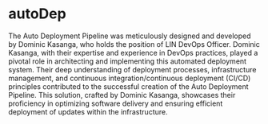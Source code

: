 # autoDep
   The Auto Deployment Pipeline was meticulously designed and developed by Dominic Kasanga, who holds the position of LIN DevOps Officer. Dominic Kasanga, with their expertise and experience in DevOps practices, played a pivotal role in architecting and implementing this automated deployment system. Their deep understanding of deployment processes, infrastructure management, and continuous integration/continuous deployment (CI/CD) principles contributed to the successful creation of the Auto Deployment Pipeline. This solution, crafted by Dominic Kasanga, showcases their proficiency in optimizing software delivery and ensuring efficient deployment of updates within the infrastructure.